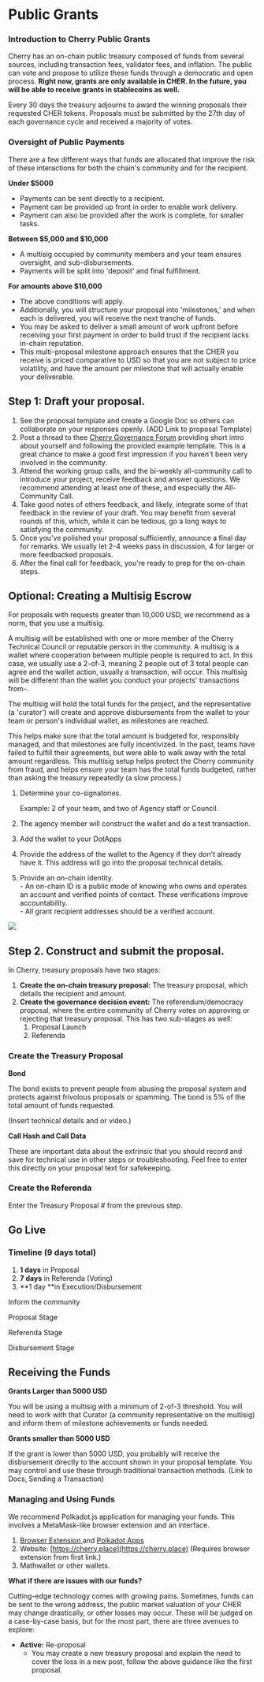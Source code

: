 # Public Grants

### &#x20;<a href="#introduction-to-edgeware-public-grants" id="introduction-to-edgeware-public-grants"></a>

### Introduction to Cherry Public Grants <a href="#introduction-to-edgeware-public-grants" id="introduction-to-edgeware-public-grants"></a>

Cherry has an on-chain public treasury composed of funds from several sources, including transaction fees, validator fees, and inflation. The public can vote and propose to utilize these funds through a democratic and open process. **Right now, grants are only available in CHER. In the future, you will be able to receive grants in stablecoins as well.**

Every 30 days the treasury adjourns to award the winning proposals their requested CHER tokens. Proposals must be submitted by the 27th day of each governance cycle and received a majority of votes.

### Oversight of Public Payments <a href="#oversight-of-public-payments" id="oversight-of-public-payments"></a>

There are a few different ways that funds are allocated that improve the risk of these interactions for both the chain's community and for the recipient.

**Under $5000**

* Payments can be sent directly to a recipient.
* Payment can be provided up front in order to enable work delivery.
* Payment can also be provided after the work is complete, for smaller tasks.

**Between $5,000 and $10,000**

* A multisig occupied by community members and your team ensures oversight, and sub-disbursements.
* Payments will be split into 'deposit' and final fulfillment.

**For amounts above $10,000**

* The above conditions will apply.
* Additionally, you will structure your proposal into 'milestones,' and when each is delivered, you will receive the next tranche of funds.
* You may be asked to deliver a small amount of work upfront before receiving your first payment in order to build trust if the recipient lacks in-chain reputation.
* This multi-proposal milestone approach ensures that the CHER  you receive is priced comparative to USD so that you are not subject to price volatility, and have the amount per milestone that will actually enable your deliverable.

## Step 1: Draft your proposal. <a href="#step-1-draft-your-proposal" id="step-1-draft-your-proposal"></a>

1. See the proposal template and create a Google Doc so others can collaborate on your responses openly. (ADD Link to proposal Template)
2. Post a thread to thee [Cherry Governance Forum](https://dao.cherry.network) providing short intro about yourself and following the provided example template. This is a great chance to make a good first impression if you haven't been very involved in the community.
3. Attend the working group calls, and the bi-weekly all-community call to introduce your project, receive feedback and answer questions. We recommend attending at least one of these, and especially the All-Community Call.
4. Take good notes of others feedback, and likely, integrate some of that feedback in the review of your draft. You may benefit from several rounds of this, which, while it can be tedious, go a long ways to satisfying the community.
5. Once you've polished your proposal sufficiently, announce a final day for remarks. We usually let 2-4 weeks pass in discussion, 4 for larger or more feedbacked proposals.
6. After the final call for feedback, you're ready to prep for the on-chain steps.

## Optional: Creating a Multisig Escrow <a href="#optional-creating-a-multisig-escrow" id="optional-creating-a-multisig-escrow"></a>

For proposals with requests greater than 10,000 USD, we recommend as a norm, that you use a multisig.

A multisig will be established with one or more member of the Cherry Technical Council or reputable person in the community. A multisig is a wallet where cooperation between multiple people is required to act. In this case, we usually use a 2-of-3, meaning 2 people out of 3 total people can agree and the wallet action, usually a transaction, will occur. This multisig will be different than the wallet you conduct your projects' transactions from-.

The multisig will hold the total funds for the project, and the representative (a 'curator') will create and approve disbursements from the wallet to your team or person's individual wallet, as milestones are reached.

This helps make sure that the total amount is budgeted for, responsibly managed, and that milestones are fully incentivized. In the past, teams have failed to fulfill their agreements, but were able to walk away with the total amount regardless. This multisig setup helps protect the Cherry community from fraud, and helps ensure your team has the total funds budgeted, rather than asking the treasury repeatedly (a slow process.)

1.  Determine your co-signatories.

    Example: 2 of your team, and two of Agency staff or Council.
2. The agency member will construct the wallet and do a test transaction.
3. Add the wallet to your DotApps
4. Provide the address of the wallet to the Agency if they don't already have it. This address will go into the proposal technical details.
5. Provide an on-chain identity.\
   \- An on-chain ID is a public mode of knowing who owns and operates an account and verified points of contact. These verifications improve accountability.\
   \- All grant recipient addresses should be a verified account.

![](https://static.slab.com/prod/uploads/9yelyblh/posts/images/Z-3EsqRWHtkoRFFkX28REK3y.png)

## Step 2. Construct and submit the proposal.

In Cherry, treasury proposals have two stages:

1. **Create the on-chain treasury proposal:** The treasury proposal, which details the recipient and amount.
2. **Create the governance decision event:** The referendum/democracy proposal, where the entire community of Cherry votes on approving or rejecting that treasury proposal. This has two sub-stages as well:
   1. Proposal Launch
   2. Referenda

### Create the Treasury Proposal <a href="#create-the-treasury-proposal" id="create-the-treasury-proposal"></a>

**Bond**

The bond exists to prevent people from abusing the proposal system and protects against frivolous proposals or spamming. The bond is 5% of the total amount of funds requested.

(Insert technical details and or video.)

**Call Hash and Call Data**

These are important data about the extrinsic that you should record and save for technical use in other steps or troubleshooting. Feel free to enter this directly on your proposal text for safekeeping.

### Create the Referenda <a href="#create-the-referenda" id="create-the-referenda"></a>

Enter the Treasury Proposal # from the previous step.

## Go Live <a href="#go-live" id="go-live"></a>

### Timeline (9 days total) <a href="#timeline-9-days-total" id="timeline-9-days-total"></a>

1. **1 days** in Proposal
2. **7 days** in Referenda (Voting)
3. \*\*1 day \*\*in Execution/Disbursement

Inform the community

Proposal Stage

Referenda Stage

Disbursement Stage

## Receiving the Funds <a href="#receiving-the-funds" id="receiving-the-funds"></a>

**Grants Larger than 5000 USD**

You will be using a multisig with a minimum of 2-of-3 threshold. You will need to work with that Curator (a community representative on the multisig) and inform them of milestone achievements or funds needed.

**Grants smaller than 5000 USD**

If the grant is lower than 5000 USD, you probably will receive the disbursement directly to the account shown in your proposal template. You may control and use these through traditional transaction methods. (Link to Docs, Sending a Transaction)

### &#x20;<a href="#h-1" id="h-1"></a>

### Managing and Using Funds <a href="#managing-and-using-funds" id="managing-and-using-funds"></a>

We recommend Polkadot.js application for managing your funds. This involves a MetaMask-like browser extension and an interface.

1. [Browser Extension ](https://polkadot.js.org/extension/)and [Polkadot Apps](https://polkadot.js.org/apps/#/explorer)
2. Website: [https://cherry.place](https://cherry.place) (Requires browser extension from first link.)
3. Mathwallet or other wallets.

**What if there are issues with our funds?**

Cutting-edge technology comes with growing pains. Sometimes, funds can be sent to the wrong address, the public market valuation of your CHER may change drastically, or other losses may occur. These will be judged on a case-by-case basis, but for the most part, there are three avenues to explore:

* **Active:** Re-proposal
  * You may create a new treasury proposal and explain the need to cover the loss in a new post, follow the above guidance like the first proposal.
